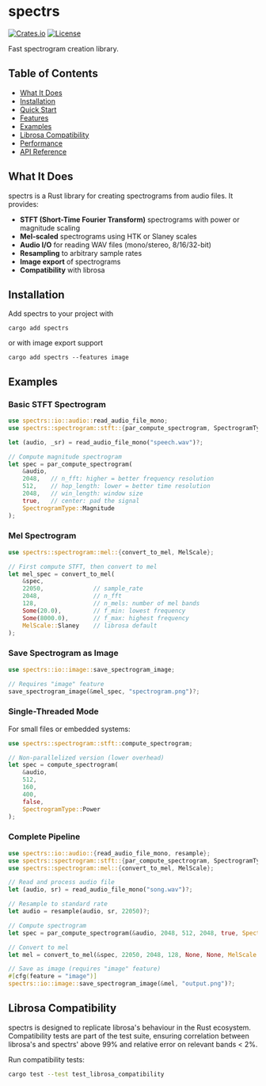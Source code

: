 # spectrs

[![Crates.io](https://img.shields.io/crates/v/spectrs.svg)](https://crates.io/crates/spectrs)
[![License](https://img.shields.io/badge/license-MIT-blue.svg)](LICENSE)

Fast spectrogram creation library.

## Table of Contents

- [What It Does](#what-it-does)
- [Installation](#installation)
- [Quick Start](#quick-start)
- [Features](#features)
- [Examples](#examples)
- [Librosa Compatibility](#librosa-compatibility)
- [Performance](#performance)
- [API Reference](#api-reference)

## What It Does

spectrs is a Rust library for creating spectrograms from audio files. It provides:

- **STFT (Short-Time Fourier Transform)** spectrograms with power or magnitude scaling
- **Mel-scaled** spectrograms using HTK or Slaney scales
- **Audio I/O** for reading WAV files (mono/stereo, 8/16/32-bit)
- **Resampling** to arbitrary sample rates
- **Image export** of spectrograms
- **Compatibility** with librosa

## Installation

Add spectrs to your project with

```
cargo add spectrs
```

or with image export support

```
cargo add spectrs --features image
```

## Examples

### Basic STFT Spectrogram

```rust
use spectrs::io::audio::read_audio_file_mono;
use spectrs::spectrogram::stft::{par_compute_spectrogram, SpectrogramType};

let (audio, _sr) = read_audio_file_mono("speech.wav")?;

// Compute magnitude spectrogram
let spec = par_compute_spectrogram(
    &audio,
    2048,   // n_fft: higher = better frequency resolution
    512,    // hop_length: lower = better time resolution
    2048,   // win_length: window size
    true,   // center: pad the signal
    SpectrogramType::Magnitude
);
```

### Mel Spectrogram

```rust
use spectrs::spectrogram::mel::{convert_to_mel, MelScale};

// First compute STFT, then convert to mel
let mel_spec = convert_to_mel(
    &spec,
    22050,              // sample_rate
    2048,               // n_fft
    128,                // n_mels: number of mel bands
    Some(20.0),         // f_min: lowest frequency
    Some(8000.0),       // f_max: highest frequency
    MelScale::Slaney    // librosa default
);
```

### Save Spectrogram as Image

```rust
use spectrs::io::image::save_spectrogram_image;

// Requires "image" feature
save_spectrogram_image(&mel_spec, "spectrogram.png")?;
```

### Single-Threaded Mode

For small files or embedded systems:

```rust
use spectrs::spectrogram::stft::compute_spectrogram;

// Non-parallelized version (lower overhead)
let spec = compute_spectrogram(
    &audio,
    512,
    160,
    400,
    false,
    SpectrogramType::Power
);
```

### Complete Pipeline

```rust
use spectrs::io::audio::{read_audio_file_mono, resample};
use spectrs::spectrogram::stft::{par_compute_spectrogram, SpectrogramType};
use spectrs::spectrogram::mel::{convert_to_mel, MelScale};

// Read and process audio file
let (audio, sr) = read_audio_file_mono("song.wav")?;

// Resample to standard rate
let audio = resample(audio, sr, 22050)?;

// Compute spectrogram
let spec = par_compute_spectrogram(&audio, 2048, 512, 2048, true, SpectrogramType::Power);

// Convert to mel
let mel = convert_to_mel(&spec, 22050, 2048, 128, None, None, MelScale::HTK);

// Save as image (requires "image" feature)
#[cfg(feature = "image")]
spectrs::io::image::save_spectrogram_image(&mel, "output.png")?;
```

## Librosa Compatibility

spectrs is designed to replicate librosa's behaviour in the Rust ecosystem. Compatibility tests are part of the test suite, ensuring correlation between librosa's and spectrs' above 99% and relative error on relevant bands < 2%. 

Run compatibility tests:

```bash
cargo test --test test_librosa_compatibility
```
